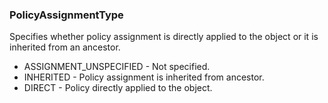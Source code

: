 ### PolicyAssignmentType
Specifies whether policy assignment is directly applied to the object or it is inherited from an ancestor.

- ASSIGNMENT_UNSPECIFIED - Not specified.
- INHERITED - Policy assignment is inherited from ancestor.
- DIRECT - Policy directly applied to the object.
